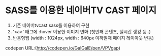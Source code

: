 # SASS를 이용한 네이버TV CAST 페이지

1. 기존 네이버tvcast sass를 이용하여 구현
2. '\<a>' 태그에 :hover 이용한 이미지 변화 (첫번째 콘텐츠, 실시간 랭킹 등..)
3. 반응형웹 (width : 1024px, width : 640px 이하일때 페이지 레이아웃 변동)

codepen URL:(http://codepen.io/GalGalE/pen/VPVgap)
